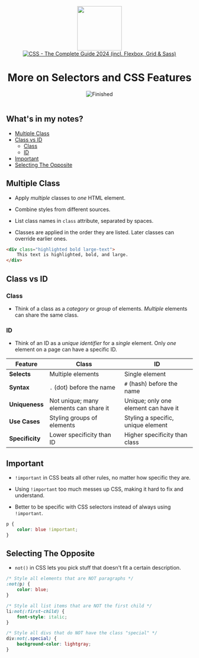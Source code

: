 
<div>
<div id="icon" align="center">
<img src="https://media3.giphy.com/media/v1.Y2lkPTc5MGI3NjExM3ZseHp6MDVnZTRheGNndnJ4eXlmYTI0ZHhidnY0b2R4MnU1enRlbSZlcD12MV9pbnRlcm5hbF9naWZfYnlfaWQmY3Q9cw/JWy2zBSXQ55W5Jh00D/giphy.gif" width="120"/>
</div>
<div id="title" align="center">
<a href="https://www.udemy.com/course/css-the-complete-guide-incl-flexbox-grid-sass/">
<img src="https://img.shields.io/badge/CSS_--_The_Complete_Guide_2024_(incl._Flexbox,_Grid_&amp;_Sass)-white?logo=udemy&style=for-the-badge&color=D2CBCB" alt="CSS - The Complete Guide 2024 (incl. Flexbox, Grid &amp; Sass)" />
</a>
<h1>More on Selectors and CSS Features</h1>
</div>
</div>
<div align="center">
<img src="https://img.shields.io/badge/Finished-2025--02--07-white?labelColor=2A6041&color=B6EFD4" alt="Finished" />
<br />
<br />
</div>

## What's in my notes?

- [Multiple Class](#multiple-class)
- [Class vs ID](#class-vs-id)
	- [Class](#class)
	- [ID](#id)
- [Important](#important)
- [Selecting The Opposite](#selecting-the-opposite)

## Multiple Class

- Apply _multiple_ classes to _one_ HTML element.

- Combine styles from different sources.

- List class names in `class` attribute, separated by spaces.

- Classes are applied in the order they are listed. Later classes can override earlier ones.

```html
<div class="highlighted bold large-text">
	This text is highlighted, bold, and large.
</div>
```

## Class vs ID

### Class

- Think of a class as a _category_ or _group_ of elements. _Multiple_ elements can share the same class.

### ID

- Think of an ID as a _unique identifier_ for a _single_ element. Only _one_ element on a page can have a specific ID.

| <center>Feature</center> | <center>Class</center>                 | <center>ID</center>                  |
| ------------------------ | -------------------------------------- | ------------------------------------ |
| **Selects**              | Multiple elements                      | Single element                       |
| **Syntax**               | `.` (dot) before the name              | `#` (hash) before the name           |
| **Uniqueness**           | Not unique; many elements can share it | Unique; only one element can have it |
| **Use Cases**            | Styling groups of elements             | Styling a specific, unique element   |
| **Specificity**          | Lower specificity than ID              | Higher specificity than class        |

## Important

* `!important` in CSS beats all other rules, no matter how specific they are.

* Using `!important` too much messes up CSS, making it hard to fix and understand.

* Better to be specific with CSS selectors instead of always using `!important`.

```css
p {
    color: blue !important;
}
```

## Selecting The Opposite

* `not()` in CSS lets you pick stuff that doesn't fit a certain description.

```css
/* Style all elements that are NOT paragraphs */
:not(p) {
    color: blue;
}

/* Style all list items that are NOT the first child */
li:not(:first-child) {
    font-style: italic;
}

/* Style all divs that do NOT have the class "special" */
div:not(.special) {
    background-color: lightgray;
}
```
